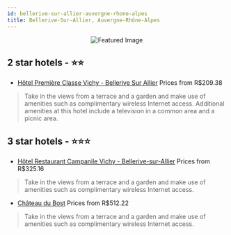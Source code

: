 ```yaml
---
id: bellerive-sur-allier-auvergne-rhone-alpes
title: Bellerive-Sur-Allier, Auvergne-Rhône-Alpes
---
```


<center><img src="https://i.travelapi.com/hotels/2000000/1640000/1630300/1630292/ce972783_z.jpg" alt="Featured Image" /></center>


##  2 star hotels - ⭐️⭐️

-    [Hôtel Première Classe Vichy - Bellerive Sur Allier](https://us.hurb.com/hotels/bellerive-sur-allier/hotel-premiere-classe-vichy-bellerive-sur-allier-JNP-JP830303?cmp=18055) Prices from R$209.38
   > Take in the views from a terrace and a garden and make use of amenities such as complimentary wireless Internet access. Additional amenities at this hotel include a television in a common area and a picnic area.

##  3 star hotels - ⭐️⭐️⭐️

-    [Hôtel Restaurant Campanile Vichy - Bellerive-sur-Allier](https://us.hurb.com/hotels/bellerive-sur-allier/hotel-restaurant-campanile-vichy-bellerive-sur-allier-JNP-JP249921?cmp=18055) Prices from R$325.16
   > Take in the views from a terrace and a garden and make use of amenities such as complimentary wireless Internet access.
-    [Château du Bost](https://us.hurb.com/hotels/bellerive-sur-allier/chateau-du-bost-JNP-JP027996?cmp=18055) Prices from R$512.22
   > Take in the views from a terrace and a garden and make use of amenities such as complimentary wireless Internet access.
